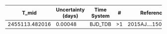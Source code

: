 |T_mid|Uncertainty (days)           |Time System|#                                            |Reference                           |
|-----|-----------------------------|-----------|---------------------------------------------|------------------------------------|
|2455113.482016|0.00048                      |BJD_TDB    |>1                                           |2015AJ....150..197H                 |
